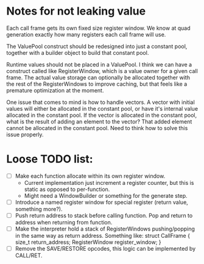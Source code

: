 
# Notes for not leaking value

Each call frame gets its own fixed size register window. We know at quad generation exactly how many registers each call frame will use.

The ValuePool construct should be redesigned into just a constant pool, together with a builder object to build that constant pool.

Runtime values should not be placed in a ValuePool. I think we can have a construct called like RegisterWindow, which is a value owner for a given call frame. The actual value storage can optionally be allocated together with the rest of the RegisterWindows to improve caching, but that feels like a premature optimization at the moment.

One issue that comes to mind is how to handle vectors. A vector with initial values will either be allocated in the constant pool, or have it's internal value allocated in the constant pool. If the vector is allocated in the constant pool, what is the result of adding an element to the vector? That added element cannot be allocated in the constant pool. Need to think how to solve this issue properly.


# Loose TODO list:
- [ ] Make each function allocate within its own register window.
  - Current implementation just increment a register counter, but this is static as opposed to per-function.
  - Might need a WindowBuilder or something for the generate step.
- [ ] Introduce a named register window for special register (return value, something more?).
- [ ] Push return address to stack before calling function. Pop and return to address when returning from function.
- [ ] Make the interpreter hold a stack of RegisterWindows pushing/popping in the same way as return address. Something like:
struct CallFrame {
  size_t return_address;
  RegisterWindow register_window;
}
- [ ] Remove the SAVE/RESTORE opcodes, this logic can be implemented by CALL/RET.
